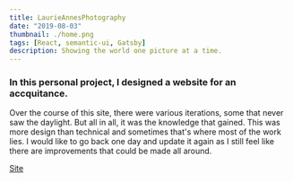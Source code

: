 ```yaml
---
title: LaurieAnnesPhotography
date: "2019-08-03"
thumbnail: ./home.png
tags: [React, semantic-ui, Gatsby]
description: Showing the world one picture at a time.
---
```


<div>
  <h3>
    In this personal project, I designed a website for an accquitance. 
  </h3>
  <p>
    Over the course of this site, there were various iterations, some that never saw the daylight. But all in all, it was the knowledge that gained. This was more design than technical and sometimes that's where most of the work lies. I would like to go back one day and update it again as I still feel like there are improvements that could be made all around.
  </p>
  <p>
    <a href='https://distracted-lamport-9d0060.netlify.app/' target="_blank">
      Site
    </a>
  </p>
</div>
